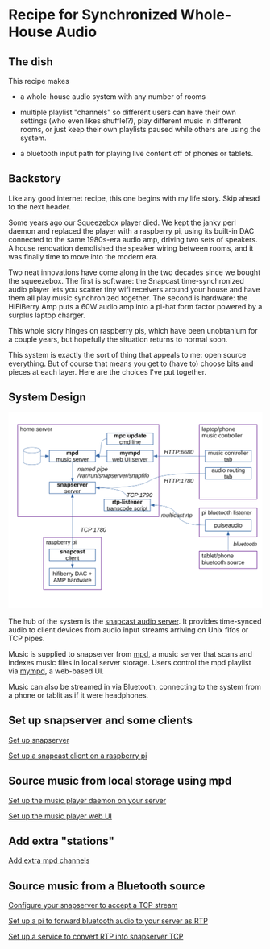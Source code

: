 # Recipe for Synchronized Whole-House Audio

## The dish

This recipe makes

* a whole-house audio system with any number of rooms

* multiple playlist "channels" so different users can have
  their own settings (who even likes shuffle!?),
  play different music in different rooms, or just
  keep their own playlists paused while others are using the system.

* a bluetooth input path for playing live content off of phones or
  tablets.

## Backstory

Like any good internet recipe, this one begins with my life story.
Skip ahead to the next header.

Some years ago our Squeezebox player died. We kept the janky perl daemon and
replaced the player with a raspberry pi, using its built-in DAC connected to
the same 1980s-era audio amp, driving two sets of speakers. A house renovation
demolished the speaker wiring between rooms, and it was finally time to move
into the modern era.

Two neat innovations have come along in the two decades since we bought the
squeezebox. The first is software: the Snapcast time-synchronized audio player
lets you scatter tiny wifi receivers around your house and have them all play
music synchronized together. The second is hardware: the HiFiBerry Amp puts a
60W audio amp into a pi-hat form factor powered by a surplus laptop charger.

This whole story hinges on raspberry pis, which have been unobtanium for a
couple years, but hopefully the situation returns to normal soon.

This system is exactly the sort of thing that appeals to me: open source
everything. But of course that means you get to (have to) choose bits and
pieces at each layer. Here are the choices I've put together.

## System Design

![System Diagram](assets/system-diagram.svg)

The hub of the system is the
[snapcast audio server](https://github.com/badaix/snapcast).
It provides time-synced audio to client devices from audio input streams
arriving on Unix fifos or TCP pipes.

Music is supplied to snapserver from
[mpd](https://github.com/MusicPlayerDaemon/MPD), a music server that
scans and indexes music files in local server storage.
Users control the mpd playlist via
[mympd](https://github.com/jcorporation/myMPD),
a web-based UI.

Music can also be streamed in via Bluetooth, connecting to the system
from a phone or tablit as if it were headphones.

## Set up snapserver and some clients

[Set up snapserver](./snapserver.md)

[Set up a snapcast client on a raspberry pi](./snapclient.md)

## Source music from local storage using mpd

[Set up the music player daemon on your server](./mpd.md)

[Set up the music player web UI](./mympd.md)

## Add extra "stations"

[Add extra mpd channels](./mpd-channels.md)

## Source music from a Bluetooth source

[Configure your snapserver to accept a TCP stream](snapserver-bluetooth-stream.md)

[Set up a pi to forward bluetooth audio to your server as RTP](bluetooth-receiver.md)

[Set up a service to convert RTP into snapserver TCP](rtp-forwarder.md)

